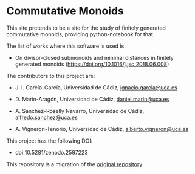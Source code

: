 # Commutative Monoids

This site pretends to be a site for the study of finitely generated commutative monoids, providing python-notebook for that.

The list of works where this software is used is:
* On divisor-closed submonoids and minimal distances in finitely generated monoids (https://doi.org/10.1016/j.jsc.2018.06.008)

The contributors to this project are:

* J. I. García-García, Universidad de Cádiz, ignacio.garcia@uca.es

* D. Marín-Aragón, Universidad de Cádiz, daniel.marin@uca.es

* A. Sánchez-Roselly Navarro, Universidad de Cádiz, alfredo.sanchez@uca.es

* A. Vigneron-Tenorio, Universidad de Cádiz, alberto.vigneron@uca.es

This project has the following DOI:

* doi:10.5281/zenodo.2597223

This repository is a migration of the <a href='https://bitbucket.org/juan_ignacio_garcia_garcia/commutativemonoids/'> original repository </a>
